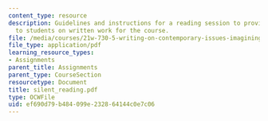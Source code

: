 ```yaml
---
content_type: resource
description: Guidelines and instructions for a reading session to provide feedback
  to students on written work for the course.
file: /media/courses/21w-730-5-writing-on-contemporary-issues-imagining-the-future-fall-2007/ef690d79b484099e232864144c0e7c06_silent_reading.pdf
file_type: application/pdf
learning_resource_types:
- Assignments
parent_title: Assignments
parent_type: CourseSection
resourcetype: Document
title: silent_reading.pdf
type: OCWFile
uid: ef690d79-b484-099e-2328-64144c0e7c06
---
```

